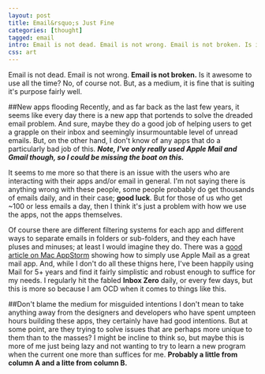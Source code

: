 ```yaml
---
layout: post
title: Email&rsquo;s Just Fine
categories: [thought]
tagged: email
intro: Email is not dead. Email is not wrong. Email is not broken. Is it awesome to use all the time? No, of course not. But, as a medium, it is fine that is suiting it's purpose fairly well.
css: art
---
```


Email is not dead. Email is not wrong. **Email is not broken.** Is it awesome to use all the time? No, of course not. But, as a medium, it is fine that is suiting it's purpose fairly well.

##New apps flooding
Recently, and as far back as the last few years, it seems like every day there is a new app that portends to solve the dreaded email problem. And sure, maybe they do a good job of helping users to get a grapple on their inbox and seemingly insurmountable level of unread emails. But, on the other hand, I don't know of any apps that do a particularly bad job of this. _**Note, I've only really used Apple Mail and Gmail though, so I could be missing the boat on this.**_

It seems to me more so that there is an issue with the users who are interacting with their apps and/or email in general. I'm not saying there is anything wrong with these people, some people probably do get thousands of emails daily, and in their case; **good luck**. But for those of us who get ~100 or less emails a day, then I think it's just a problem with how we use the apps, not the apps themselves.

Of course there are different filtering systems for each app and different ways to separate emails in folders or sub-folders, and they each have pluses and minuses; at least I would imagine they do. There was a [good article on Mac AppStorm](http://mac.appstorm.net/how-to/internet-howto/turning-mail-app-into-the-best-mac-email-app/) showing how to simply use Apple Mail as a great mail app. And, while I don't do all these thigns here, I've been happily using Mail for 5+ years and find it fairly simplistic and robust enough to suffice for my needs. I regularly hit the fabled **Inbox Zero** daily, or every few days, but this is more so because I am OCD when it comes to things like this.

##Don't blame the medium for misguided intentions
I don't mean to take anything away from the designers and developers who have spent umpteen hours building these apps, they certainly have had good intentions. But at some point, are they trying to solve issues that are perhaps more unique to them than to the masses? I might be incline to think so, but maybe this is more of me just being lazy and not wanting to try to learn a new program when the current one more than suffices for me. **Probably a little from column A and a litte from column B.**